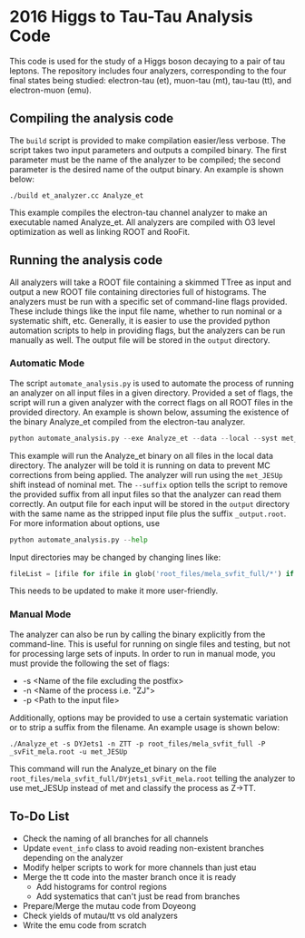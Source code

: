 # 2016 Higgs to Tau-Tau Analysis Code

This code is used for the study of a Higgs boson decaying to a pair of tau leptons. The repository includes four analyzers, corresponding to the four final states being studied: electron-tau (et), muon-tau (mt), tau-tau (tt), and electron-muon (emu).

## Compiling the analysis code

The `build` script is provided to make compilation easier/less verbose. The script takes two input parameters and outputs a compiled binary. The first parameter must be the name of the analyzer to be compiled; the second parameter is the desired name of the output binary. An example is shown below:
```
./build et_analyzer.cc Analyze_et
```
This example compiles the electron-tau channel analyzer to make an executable named Analyze_et. All analyzers are compiled with O3 level optimization as well as linking ROOT and RooFit.

## Running the analysis code

All analyzers will take a ROOT file containing a skimmed TTree as input and output a new ROOT file containing directories full of histograms. The analyzers must be run with a specific set of command-line flags provided. These include things like the input file name, whether to run nominal or a systematic shift, etc. Generally, it is easier to use the provided python automation scripts to help in providing flags, but the analyzers can be run manually as well. The output file will be stored in the `output` directory.

### Automatic Mode

The script `automate_analysis.py` is used to automate the process of running an analyzer on all input files in a given directory. Provided a set of flags, the script will run a given analyzer with the correct flags on all ROOT files in the provided directory. An example is shown below, assuming the existence of the binary Analyze_et compiled from the electron-tau analyzer. 
```python
python automate_analysis.py --exe Analyze_et --data --local --syst met_JESUp --suffix _asuffix.root
```

This example will run the Analyze_et binary on all files in the local data directory. The analyzer will be told it is running on data to prevent MC corrections from being applied. The analyzer will run using the `met_JESUp` shift instead of nominal met. The `--suffix` option tells the script to remove the provided suffix from all input files so that the analyzer can read them correctly. An output file for each input will be stored in the `output` directory with the same name as the stripped input file plus the suffix `_output.root`. For more information about options, use

```python
python automate_analysis.py --help
```

Input directories may be changed by changing lines like:
```python
fileList = [ifile for ifile in glob('root_files/mela_svfit_full/*') if '.root' in ifile and 'Data' in ifile]
```

This needs to be updated to make it more user-friendly.

### Manual Mode

The analyzer can also be run by calling the binary explicitly from the command-line. This is useful for running on single files and testing, but not for processing large sets of inputs. In order to run in manual mode, you must provide the following the set of flags:
 - -s \<Name of the file excluding the postfix\>
 - -n \<Name of the process i.e. "ZJ"\>
 - -p \<Path to the input file\>

Additionally, options may be provided to use a certain systematic variation or to strip a suffix from the filename. An example usage is shown below:
```
./Analyze_et -s DYJets1 -n ZTT -p root_files/mela_svfit_full -P _svFit_mela.root -u met_JESUp
```

This command will run the Analyze_et binary on the file `root_files/mela_svfit_full/DYjets1_svFit_mela.root` telling the analyzer to use met_JESUp instead of met and classify the process as Z->TT.

## To-Do List
 - Check the naming of all branches for all channels
 - Update `event_info` class to avoid reading non-existent branches depending on the analyzer
 - Modify helper scripts to work for more channels than just etau
 - Merge the tt code into the master branch once it is ready
   - Add histograms for control regions
   - Add systematics that can't just be read from branches
 - Prepare/Merge the mutau code from Doyeong
 - Check yields of mutau/tt vs old analyzers
 - Write the emu code from scratch

